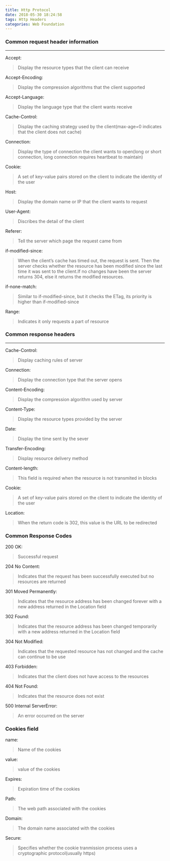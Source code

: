 ```yaml
---
title: Http Protocol
date: 2018-05-30 18:24:58
tags: Http Headers
categories: Web Foundation
---
```


### Common request header information
---
Accept:
> Display the resource types that the client can receive

Accept-Encoding:
> Display the compression algorithms that the client supported

<!--more-->
Accept-Language:
> Display the language type that the client wants receive

Cache-Control:
> Display the caching strategy used by the client(max-age=0 indicates that the client does not cache)

Connection:
> Display the type of connection the client wants to open(long or short connection, long connection requires heartbeat to maintain)

Cookie:
> A set of key-value pairs stored on the client to indicate the identity of the user

Host:
> Display the domain name or IP that the client wants to request

User-Agent:
> Discribes the detail of the client

Referer:
> Tell the server which page the request came from

if-modified-since:
> When the client’s cache has timed out, the request is sent. Then the server checks whether the resource has been modified since the last time it was sent to the client.If no changes have been the server returns 304, else it returns the modified resources.

if-none-match:
> Similar to if-modified-since, but it checks the ETag, its priority is higher than if-modified-since

Range:
> Indicates it only requests a part of resource

### Common response headers
---
Cache-Control:
> Display caching rules of server

Connection:
> Display the connection type that the server opens

Content-Encoding:
> Display the compression algorithm used by server

Content-Type:
> Display the resource types provided by the server

Date:
> Display the time sent by the sever

Transfer-Encoding:
> Display resource delivery method

Content-length:
> This field is required when the resource is not transmited in blocks

Cookie:
> A set of key-value pairs stored on the client to indicate the identity of the user

Location:
> When the return code is 302, this value is the URL to be redirected

### Common Response Codes
200 OK:
> Successful request

204 No Content:
> Indicates that the request has been successfully executed but no resources are returned

301 Moved Permanently:
> Indicates that the resource address has been changed forever with a new address returned in the Location field

302 Found:
> Indicates that the resource address has been changed temporarily with a new address returned in the Location field

304 Not Modified:
> Indicates that the requested resource has not changed and the cache can continue to be use

403 Forbidden:
> Indicates that the client does not have access to the resources

404 Not Found:
> Indicates that the resource does not exist

500 Internal ServerError:
> An error occurred on the server

### Cookies field
name:
> Name of the cookies

value:
> value of the cookies

Expires:
> Expiration time of the cookies

Path:
> The web path associated with the cookies

Domain:
> The domain name associated with the cookies

Secure:
> Specifies whether the cookie tranmission process uses a cryptographic protocol(usually https)